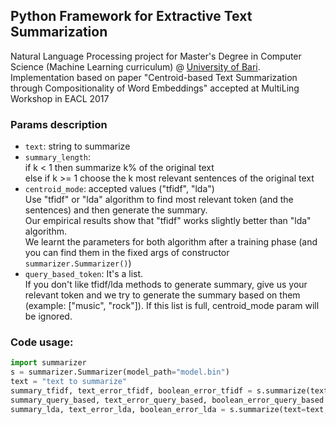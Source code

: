 ## Python Framework for Extractive Text Summarization
Natural Language Processing project for Master's Degree in Computer Science (Machine Learning curriculum) @ [University of Bari](http://www.uniba.it/ricerca/dipartimenti/informatica).
Implementation based on paper "Centroid-based Text Summarization through Compositionality of Word Embeddings" accepted at MultiLing 
Workshop in EACL 2017

### Params description
* `text`: string to summarize
* `summary_length`: <br />
  if k < 1 then summarize k% of the original text <br />
  else if k >= 1 choose the k most relevant sentences of the original text
* `centroid_mode`: accepted values ("tfidf", "lda") <br />
  Use "tfidf" or "lda" algorithm to find most relevant token (and the sentences) and then generate the summary.<br />
  Our empirical results show that "tfidf" works slightly better than "lda" algorithm.<br />
  We learnt the parameters for both algorithm after a training phase (and you can find them in the fixed args of constructor `summarizer.Summarizer()`)  
* `query_based_token`: It's a list. <br /> If you don't like tfidf/lda methods to generate summary, give us your relevant token and we try to generate the summary based on them (example: ["music", "rock"]). If this list is full, centroid_mode param will be ignored.

### Code usage:
```python
import summarizer
s = summarizer.Summarizer(model_path="model.bin")
text = "text to summarize"
summary_tfidf, text_error_tfidf, boolean_error_tfidf = s.summarize(text=text, summary_length=3, query_based_token=[])
summary_query_based, text_error_query_based, boolean_error_query_based = s.summarize(text=text, summary_length=0.5, query_based_token=["music", "rock"])
summary_lda, text_error_lda, boolean_error_lda = s.summarize(text=text, summary_length=3, query_based_token=[], centroid_mode="lda")
```
